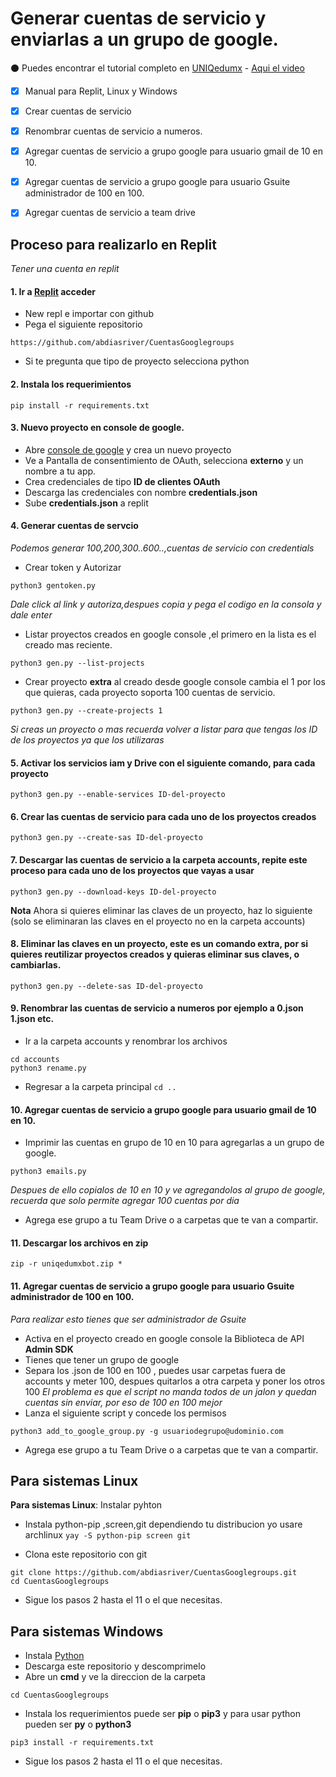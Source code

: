 # Generar cuentas de servicio y enviarlas a un grupo de google.

⚫ Puedes encontrar el tutorial completo en  [UNIQedumx](https://uniq.edu.mx/generar-cuentas-de-servicio-google-console-y-agregarlas-al-grupo-google/) - [Aqui el video](https://github.com/smartass08/telegram_gcloner)
- [x] Manual para Replit, Linux y Windows
- [x] Crear cuentas de servicio
- [x] Renombrar cuentas de servicio a numeros.
- [x] Agregar cuentas de servicio a grupo google para usuario gmail de 10 en 10.
- [x] Agregar cuentas de servicio a grupo google para usuario Gsuite administrador de 100 en 100.
- [x] Agregar cuentas de servicio a team drive


## Proceso para realizarlo en Replit
_Tener una cuenta en replit_

#### 1. Ir a [Replit](https://replit.com/) acceder
- New repl e importar con github
- Pega el siguiente repositorio

```
https://github.com/abdiasriver/CuentasGooglegroups
```

- Si te pregunta que tipo de proyecto selecciona python

#### 2. Instala los requerimientos

`pip install -r requirements.txt`

#### 3. Nuevo proyecto en console de google.
- Abre [console de google](https://console.cloud.google.com)  y crea un nuevo proyecto
- Ve a Pantalla de consentimiento de OAuth, selecciona **externo** y un nombre a tu app.
- Crea credenciales de tipo **ID de clientes OAuth**
- Descarga las credenciales con nombre **credentials.json** 
- Sube **credentials.json** a replit

#### 4. Generar cuentas de servcio
_Podemos generar 100,200,300..600..,cuentas de servicio con credentials_

- Crear token y Autorizar

`python3 gentoken.py`

_Dale click al link y autoriza,despues copia y pega el codigo en la consola y dale enter_

- Listar proyectos creados en google console ,el primero en la lista es el creado mas reciente.

`python3 gen.py --list-projects`

- Crear proyecto **extra** al creado desde google console cambia el 1 por los que quieras, cada proyecto soporta 100 cuentas de servicio.

`python3 gen.py --create-projects 1`

_Si creas un proyecto o mas recuerda volver a listar para que tengas los ID de los proyectos ya que los utilizaras_

#### 5. Activar los servicios **iam** y **Drive** con el siguiente comando, para cada proyecto

`python3 gen.py --enable-services ID-del-proyecto`

#### 6. Crear las cuentas de servicio para cada uno de los proyectos creados

`python3 gen.py --create-sas ID-del-proyecto`


#### 7. Descargar las cuentas de servicio a la carpeta **accounts**, repite este proceso para cada uno de los proyectos que vayas a usar

`python3 gen.py --download-keys ID-del-proyecto`

**Nota** Ahora si quieres eliminar las claves de un proyecto, haz lo siguiente (solo se eliminaran las claves en el proyecto no en la carpeta accounts)
#### 8. Eliminar las claves en un proyecto, este es un comando extra, por si quieres reutilizar proyectos creados y quieras eliminar sus claves, o cambiarlas.

`python3 gen.py --delete-sas ID-del-proyecto`


#### 9. Renombrar las cuentas de servicio a numeros por ejemplo a 0.json 1.json etc.

- Ir a la carpeta accounts y renombrar los archivos
```
cd accounts
python3 rename.py
```
- Regresar a la carpeta principal
`cd ..`

#### 10. Agregar cuentas de servicio a grupo google para usuario gmail de 10 en 10.
- Imprimir las cuentas en grupo de 10 en 10 para agregarlas a un grupo de google.

`python3 emails.py`

_Despues de ello copialos de 10 en 10 y ve agregandolos al grupo de google, recuerda que solo permite agregar 100 cuentas por dia_
- Agrega ese grupo a tu Team Drive o a carpetas que te van a compartir.

#### 11. Descargar los archivos en zip 

`zip -r uniqedumxbot.zip *`

#### 11. Agregar cuentas de servicio a grupo google para usuario Gsuite administrador de 100 en 100.
_Para realizar esto tienes que ser administrador de Gsuite_

- Activa en el proyecto creado en google console la Biblioteca de API **Admin SDK**
- Tienes que tener un grupo de google
- Separa los .json de 100 en 100 , puedes usar carpetas fuera de accounts y meter 100, despues quitarlos a otra carpeta y poner los otros 100
_El problema es que el script no manda todos de un jalon y quedan cuentas sin enviar, por eso de 100 en 100 mejor_
- Lanza el siguiente script y concede los permisos

`python3 add_to_google_group.py -g usuariodegrupo@udominio.com`

- Agrega ese grupo a tu Team Drive o a carpetas que te van a compartir.


## Para sistemas Linux
**Para sistemas Linux**: Instalar pyhton
- Instala python-pip ,screen,git dependiendo tu distribucion yo usare archlinux
`yay -S python-pip screen git`

- Clona este repositorio con git

```
git clone https://github.com/abdiasriver/CuentasGooglegroups.git
cd CuentasGooglegroups
```
- Sigue los pasos 2 hasta el 11 o el que necesitas.

## Para sistemas Windows

- Instala [Python](https://www.python.org/downloads/)
- Descarga este repositorio y descomprimelo
- Abre un **cmd** y ve la direccion de la carpeta

```
cd CuentasGooglegroups
```

- Instala los requerimientos puede ser **pip** o **pip3** y para usar python pueden ser **py** o **python3**

`pip3 install -r requirements.txt`

- Sigue los pasos 2 hasta el 11 o el que necesitas.



